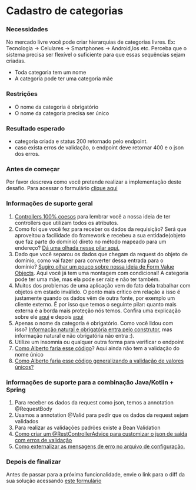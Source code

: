 # Cadastro de categorias

### Necessidades

No mercado livre você pode criar hierarquias de categorias livres. Ex: Tecnologia -> Celulares -> Smartphones -> Android,Ios etc. Perceba que o sistema precisa ser flexível o suficiente para que essas sequências sejam criadas.

*   Toda categoria tem um nome
*   A categoria pode ter uma categoria mãe

### Restrições

*   O nome da categoria é obrigatório
*   O nome da categoria precisa ser único

### Resultado esperado

*   categoria criada e status 200 retornado pelo endpoint.
*   caso exista erros de validação, o endpoint deve retornar 400 e o json dos erros.

### Antes de começar 

Por favor descreva como você pretende realizar a implementação deste desafio. Para acessar o formulário [clique aqui](https://forms.gle/cmNZnUGtrfFAGnhu7)

### Informações de suporte geral

1.  [Controllers 100% coesos](https://youtu.be/NNKG2TFctfo) para lembrar você a nossa ideia de ter controllers que utilizam todos os atributos.
2.  Como foi que você fez para receber os dados da requisição? Será que aproveitou a facilidade do framework e recebeu a sua entidade(objeto que faz parte do domínio) direto no método mapeado para um endereço? [Dá uma olhada nesse pilar aqui.](https://youtu.be/AzyHKZwNg1A)
3.  Dado que você separou os dados que chegam da request do objeto de domínio, como vai fazer para converter dessa entrada para o domínio? [Sugiro olhar um pouco sobre nossa ideia de Form Value Objects](https://youtu.be/kzjSxBDQXp8). Aqui você já tem uma montagem com condicional! A categoria pode ter uma mãe, mas ela pode ser raiz e não ter também. 
4.  Muitos dos problemas de uma aplicação vem do fato dela trabalhar com objetos em estado inválido. O ponto mais crítico em relação a isso é justamente quando os dados vêm de outra fonte, por exemplo um cliente externo. É por isso que temos o seguinte pilar: quanto mais externa é a borda mais proteção nós temos. Confira uma explicação sobre ele [aqui](https://youtu.be/XPXOhvrJT1w) e depois [aqui](https://youtu.be/kkKqo80whqo)
5.  Apenas o nome da categoria é obrigatório. Como você lidou com isso? [Informação natural e obrigatória entra pelo construtor](https://youtu.be/NoKjl0xMt6w), mas informação natural e não obrigatória não entra :). 
6.  Utilize um insomnia ou qualquer outra forma para verificar o endpoint
8.  [Como Alberto faria esse código](https://youtu.be/mm2kRewxysY)? Aqui ainda não tem a validação do nome único
9.  [Como Alberto faria esse código generalizando a validação de valores únicos?](https://youtu.be/apbdAwm6lQE)

### informações de suporte para a combinação Java/Kotlin + Spring

1.  Para receber os dados da request como json, temos a annotation @RequestBody
2.  Usamos a annotation @Valid para pedir que os dados da request sejam validados
3.  Para realizar as validações padrões existe a Bean Validation
4.  [Como criar um @RestControllerAdvice para customizar o json de saída com erros de validação](https://youtu.be/H6aM-4RaRrE)
5.  [Como externalizar as mensagens de erro no arquivo de configuração.](https://youtu.be/FO4HnZNCvoo)

### Depois de finalizar

Antes de passar para a próxima funcionalidade, envie o link para o diff da sua solução acessando [este formulário](https://forms.gle/zZBo1qpQioTUf5FK6)
